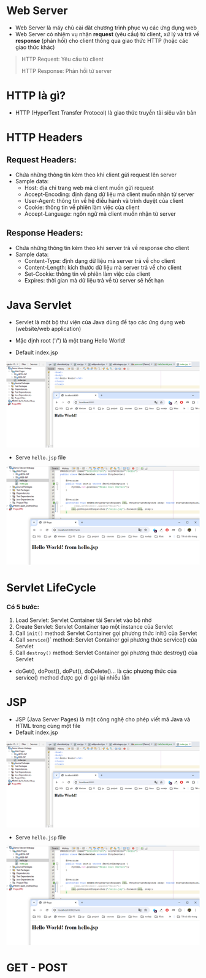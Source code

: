 # Web Server
- Web Server là máy chủ cài đăt chương trình phục vụ các ứng dụng web
- Web Server có nhiệm vụ nhận **request** (yêu cầu) từ client, xử lý và trả về **response** (phản hồi) cho client thông qua giao thức HTTP (hoặc các giao thức khác)
> HTTP Request: Yêu cầu từ client
> 
> HTTP Response: Phản hồi từ server

# HTTP là gì?
- HTTP (HyperText Transfer Protocol) là giao thức truyền tải siêu văn bản

# HTTP Headers 
## Request Headers:
- Chứa những thông tin kèm theo khi client gửi request lên server
- Sample data:
  - Host: địa chỉ trang web mà client muốn gửi request
  - Accept-Encoding: định dạng dữ liệu mà client muốn nhận từ server
  - User-Agent: thông tin về hệ điều hành và trình duyệt của client
  - Cookie: thông tin về phiên làm việc của client
  - Accept-Language: ngôn ngữ mà client muốn nhận từ server
## Response Headers:
- Chứa những thông tin kèm theo khi server trả về response cho client
- Sample data:
  - Content-Type: định dạng dữ liệu mà server trả về cho client
  - Content-Length: kích thước dữ liệu mà server trả về cho client
  - Set-Cookie: thông tin về phiên làm việc của client
  - Expires: thời gian mà dữ liệu trả về từ server sẽ hết hạn

# Java Servlet
- Servlet là một bộ thư viện của Java dùng để tạo các ứng dụng web (website/web application)
- Mặc định root ('/') là một trang Hello World!

- Default index.jsp

![img.png](img.png)

- Serve `hello.jsp` file

![img_1.png](img_1.png)
# Servlet LifeCycle
### Có 5 bước:
  1. Load Servlet: Servlet Container tải Servlet vào bộ nhớ
  2. Create Servlet: Servlet Container tạo một instance của Servlet
  3. Call `init()` method: Servlet Container gọi phương thức init() của Servlet
  4. Call `service`()` method: Servlet Container gọi phương thức service() của Servlet
  5. Call `destroy()` method: Servlet Container gọi phương thức destroy() của Servlet

- doGet(), doPost(), doPut(), doDelete()... là các phương thức của service() method được gọi đi gọi lại nhiều lần

# JSP
- JSP (Java Server Pages) là một công nghệ cho phép viết mã Java và HTML trong cùng một file
- Default index.jsp

![img.png](img.png)

- Serve `hello.jsp` file

![img_1.png](img_1.png)

# GET - POST 